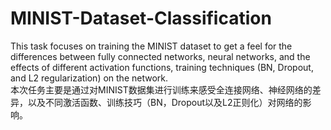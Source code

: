 # MINIST-Dataset-Classification
This task focuses on training the MINIST dataset to get a feel for the differences between fully connected networks, neural networks, and the effects of different activation functions, training techniques (BN, Dropout, and L2 regularization) on the network.  
本次任务主要是通过对MINIST数据集进行训练来感受全连接网络、神经网络的差异，以及不同激活函数、训练技巧（BN，Dropout以及L2正则化）对网络的影响。
